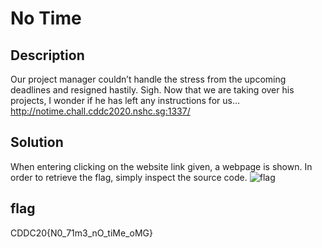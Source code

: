 # No Time 

## Description
Our project manager couldn’t handle the stress from the upcoming deadlines and resigned hastily. Sigh. Now that we are taking over his projects, I wonder if he has left any instructions for us…
<br> 
http://notime.chall.cddc2020.nshc.sg:1337/

## Solution

When entering clicking on the website link given, a webpage is shown. In order to retrieve the flag, simply inspect the source code. 
![flag]()

## flag 

CDDC20{N0_71m3_nO_tiMe_oMG}
